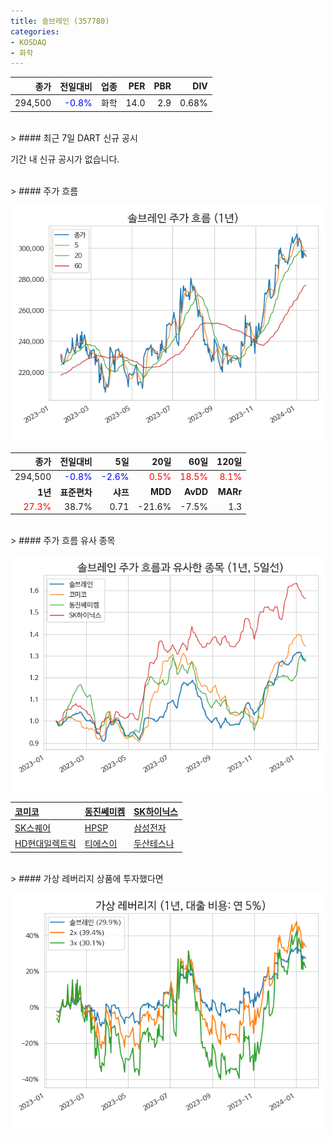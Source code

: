 ```yaml
---
title: 솔브레인 (357780)
categories:
- KOSDAQ
- 화학
---
```


|**종가**|**전일대비**|**업종**|**PER**|**PBR**|**DIV**|
|-------:|-----------:|-------:|------:|------:|------:|
|294,500|<span style="color: blue">-0.8%</span>|화학|14.0|2.9|0.68%|

<!-- more -->

<br>
> #### 최근 7일 DART 신규 공시<a id="dart"></a>

기간 내 신규 공시가 없습니다.

<br>
> #### 주가 흐름<a id="price"></a>

![357780](/assets/images/stock/357780.png)

|**종가**|**전일대비**|**5일**|**20일**|**60일**|**120일**|
|-------:|-----------:|------:|-------:|-------:|--------:|
| 294,500 | <span style="color: blue">-0.8%</span> | <span style="color: blue">-2.6%</span> | <span style="color: red">0.5%</span> | <span style="color: red">18.5%</span> | <span style="color: red">8.1%</span> |
|**1년**|**표준편차**|**샤프**|**MDD**|**AvDD**|**MARr**|
| <span style="color: red">27.3%</span> | 38.7% | 0.71 | -21.6% | -7.5% | 1.3 |

<br>
> #### 주가 흐름 유사 종목<a id="corr"></a>

![357780](/assets/images/stock/357780_corr.png)

| [코미코](/183300/) | [동진쎄미켐](/005290/) | [SK하이닉스](/000660/) |
|:---------------------------------------|:---------------------------------------|:---------------------------------------|
| [SK스퀘어](/402340/) | [HPSP](/403870/) | [삼성전자](/005930/) |
| [HD현대일렉트릭](/267260/) | [티에스이](/131290/) | [두산테스나](/131970/) |

<br>
> #### 가상 레버리지 상품에 투자했다면<a id="2x"></a>

![357780](/assets/images/stock/357780_2x.png)

[^corr]: 상관계수를 이용하여 분석하였습니다.